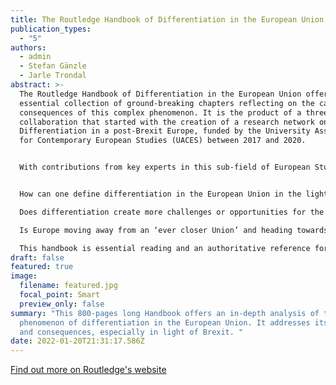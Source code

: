 ```yaml
---
title: The Routledge Handbook of Differentiation in the European Union
publication_types:
  - "5"
authors:
  - admin
  - Stefan Gänzle
  - Jarle Trondal
abstract: >-
  The Routledge Handbook of Differentiation in the European Union offers an
  essential collection of ground-breaking chapters reflecting on the causes and
  consequences of this complex phenomenon. It is the product of a three-year
  collaboration that started with the creation of a research network on
  Differentiation in a post-Brexit Europe, funded by the University Association
  for Contemporary European Studies (UACES) between 2017 and 2020.


  With contributions from key experts in this sub-field of European Studies, it will become a key volume used for those interested in learning the nuts and bolts of differentiation as a mechanism of (dis)integration in the European Union, especially in the light of Brexit. Organised around five key themes, it offers an authoritative ‘encyclopaedia’ of differentiation and addresses questions such as:


  How can one define differentiation in the European Union in the light of the most recent events?

  Does differentiation create more challenges or opportunities for the European Union?

  Is Europe moving away from an ‘ever closer Union’ and heading towards an ‘ever more differentiated Union’, especially as leading political figures across Europe favour the use of differentiation to reconcile divergences between member states?

  This handbook is essential reading and an authoritative reference for scholars, students, researchers and practitioners involved in, and actively concerned about, research in the study of European integration. As European differentiation is multi-faceted and involves a wide range of actors and policies, it will be of further interest to those working on countries and/or in policy areas where differentiation is an increasingly relevant feature.
draft: false
featured: true
image:
  filename: featured.jpg
  focal_point: Smart
  preview_only: false
summary: "This 800-pages long Handbook offers an in-depth analysis of the
  phenomenon of differentiation in the European Union. It addresses its roots
  and consequences, especially in light of Brexit. "
date: 2022-01-20T21:31:17.586Z
---
```

[Find out more on Routledge's website](https://www.routledge.com/The-Routledge-Handbook-of-Differentiation-in-the-European-Union/Leruth-Ganzle-Trondal/p/book/9780367149659)
